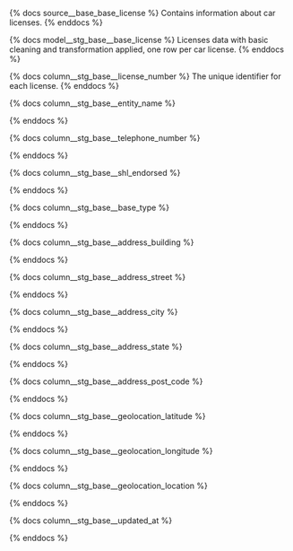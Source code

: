 {% docs source__base_base_license %}
Contains information about car licenses.
{% enddocs %}


{% docs model__stg_base__base_license %}
Licenses data with basic cleaning and transformation applied, one row per car license.
{% enddocs %}


{% docs column__stg_base__license_number %}
The unique identifier for each license.
{% enddocs %}

{% docs column__stg_base__entity_name %}

{% enddocs %}

{% docs column__stg_base__telephone_number %}

{% enddocs %}

{% docs column__stg_base__shl_endorsed %}

{% enddocs %}

{% docs column__stg_base__base_type %}

{% enddocs %}

{% docs column__stg_base__address_building %}

{% enddocs %}

{% docs column__stg_base__address_street %}

{% enddocs %}

{% docs column__stg_base__address_city %}

{% enddocs %}

{% docs column__stg_base__address_state %}

{% enddocs %}

{% docs column__stg_base__address_post_code %}

{% enddocs %}

{% docs column__stg_base__geolocation_latitude %}

{% enddocs %}

{% docs column__stg_base__geolocation_longitude %}

{% enddocs %}

{% docs column__stg_base__geolocation_location %}

{% enddocs %}

{% docs column__stg_base__updated_at %}

{% enddocs %}
